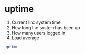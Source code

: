 # uptime

1. Current linx system time
1. How long the system has been up
1. How many users logged in
1. Load average

```bash
uptime
```
